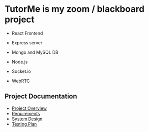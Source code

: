 # TutorMe is my zoom / blackboard project
- React Frontend
- Express server
- Mongo and MySQL DB
- Node.js

- Socket.io
- WebRTC

## Project Documentation
- [Project Overview](docs/ProjectOverview.md)
- [Requirements](docs/Requirements.md)
- [System Design](docs/SystemDesign.md)
- [Testing Plan](docs/TestingPlan.md)
